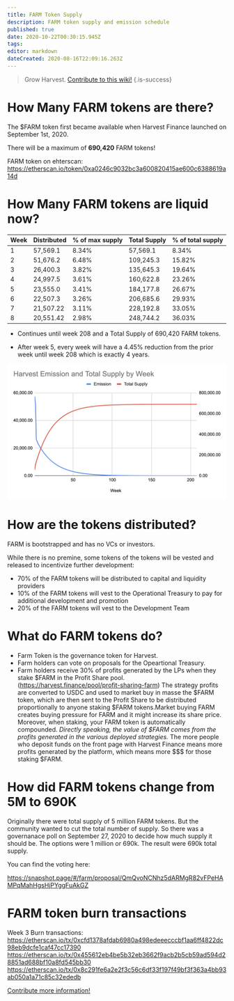 ```yaml
---
title: FARM Token Supply
description: FARM token supply and emission schedule
published: true
date: 2020-10-22T00:30:15.945Z
tags: 
editor: markdown
dateCreated: 2020-08-16T22:09:16.263Z
---
```


> Grow Harvest. [Contribute to this wiki!](/contribute)
{.is-success}

# How Many FARM tokens are there?

The $FARM token first became available when Harvest Finance launched on September 1st, 2020.

There will be a maximum of **690,420** FARM tokens!

FARM token on ehterscan:
https://etherscan.io/token/0xa0246c9032bc3a600820415ae600c6388619a14d

# How Many FARM tokens are liquid now?

| Week | Distributed |% of max supply  | Total Supply | % of total supply
|------|-------------|-----------------|--------------|-------------------------
|  1   | 57,569.1    | 8.34%           | 57,569.1     | 8.34% 
|  2   | 51,676.2    | 6.48%           | 109,245.3    | 15.82%
|  3   | 26,400.3    | 3.82%           | 135,645.3    | 19.64%
|  4   | 24,997.5    | 3.61%           | 160,622.8    | 23.26%
|  5   | 23,555.0    | 3.41%           | 184,177.8    | 26.67%
|  6   | 22,507.3    | 3.26%           | 206,685.6    | 29.93%
|  7   | 21,507.22   | 3.11%           | 228,192.8    | 33.05%
|  8   | 20,551.42   | 2.98%           | 248,744.2    | 36.03%

- Continues until week 208 and a Total Supply of 690,420 FARM tokens.

- After week 5, every week will have a 4.45% reduction from the prior week until week 208 which is exactly 4 years. 

![screen_shot_2020-10-03_at_10.12.12_pm.png](/screen_shot_2020-10-03_at_10.12.12_pm.png)

# How are the tokens distributed?

FARM is bootstrapped and has no VCs or investors.

While there is no premine, some tokens of the tokens will be vested and released to incentivize further development:

- 70% of the FARM tokens will be distributed to capital and liquidity providers
- 10% of the FARM tokens will vest to the Operational Treasury to pay for additional development and promotion
- 20% of the FARM tokens will vest to the Development Team

# What do FARM tokens do?

- Farm Token is the governance token for Harvest. 
- Farm holders can vote on proposals for the Opeartional Treasury. 
- Farm holders receive 30% of profits generated by the LPs when they stake $FARM in the Profit Share pool. (https://harvest.finance/pool/profit-sharing-farm) 
The strategy profits are converted to USDC and used to market buy in masse the $FARM token, which are then sent to the Profit Share to be distributed proportionally to anyone staking $FARM tokens.Market buying FARM creates buying pressure for FARM and it might increase its share price. Moreover, when staking, your FARM token is automatically compounded. *Directly speaking, the value of $FARM comes from the profits generated in the various deployed strategies.* 
The more people who deposit funds on the front page with Harvest Finance means more profits generated by the platform, which means more $$$ for those staking $FARM.

# How did FARM tokens change from 5M to 690K
Originally there were total supply of 5 million FARM tokens. But the community wanted to cut the total number of supply. So there was a governanace poll on September 27, 2020 to decide how much supply it should be. The options were 1 million or 690k. The result were 690k total supply. 

You can find the voting here: 

https://snapshot.page/#/farm/proposal/QmQvoNCNhz5dARMgR82vFPeHAMPqMahHgsHjPYggFuAkGZ

# FARM token burn transactions

Week 3 Burn transactions:
https://etherscan.io/tx/0xcfd1378afdab6980a498edeeecccbf1aa6ff4822dc98eb9dcfe1caf47cc17390
https://etherscan.io/tx/0x455612eb4be5b32eb3662f9acb2b5cb59ad594d28851ad688bf10a8fd545bb30
https://etherscan.io/tx/0x8c291fe6a2e2f3c56c6df33f197f49bf3f363a4bb93ab050a1a71c85c32ededb


[Contribute more information!](/contribute) 

[medium-launch]: https://medium.com/harvest-finance/the-harvest-finance-project-338c3e5806fc